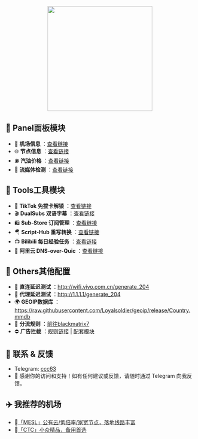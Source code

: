 <div align="center">
 <img src="https://raw.githubusercontent.com/cc63/Surge/main/Module.PNG" width="280">
</div>

## 📖 Panel面板模块

- 🛫 **机场信息** ：[查看链接](https://github.com/cc63/Surge/tree/main/Module/Panel/Sub-info)
- 🌐 **节点信息** ：[查看链接](https://github.com/cc63/Surge/tree/main/Module/Panel/IP-info)
- ⛽ **汽油价格** ：[查看链接](https://github.com/cc63/Surge/tree/main/Module/Panel/QiYou)
- 🎥 **流媒体检测** ：[查看链接](https://github.com/cc63/Surge/tree/main/Module/Panel/Stream)


## 🔧 Tools工具模块

- 🎵 **TikTok 免拔卡解锁** ：[查看链接](https://github.com/Semporia/TikTok-Unlock)
- 🎬 **DualSubs 双语字幕** ：[查看链接](https://github.com/DualSubs/Universal)
- 🛍️ **Sub-Store 订阅管理** ：[查看链接](https://github.com/sub-store-org/Sub-Store)
- 🪂 **Script-Hub 重写转换** ：[查看链接](https://github.com/Script-Hub-Org/Script-Hub)
- 📺 **Bilibili 每日经验任务** ：[查看链接](https://raw.githubusercontent.com/ClydeTime/BiliBili/main/modules/BiliBiliDailyBonus.sgmodule)
- 🔐 **阿里云 DNS-over-Quic** ：[查看链接](https://raw.githubusercontent.com/cc63/Surge/main/Module/Spec/DNS-Quic.sgmodule)

## 🔧 Others其他配置
-  🛜 **直连延迟测试** ：http://wifi.vivo.com.cn/generate_204
-  🛜 **代理延迟测试** ：http://1.1.1.1/generate_204
-  🌍 **GEOIP数据库** ：https://raw.githubusercontent.com/Loyalsoldier/geoip/release/Country.mmdb
-  🚥 **分流规则** ：[前往blackmatrix7](https://github.com/blackmatrix7/ios_rule_script/tree/master/rule/Surge)
-  ⛔ **广告拦截** ：[规则链接](https://raw.githubusercontent.com/blackmatrix7/ios_rule_script/master/rule/Surge/Advertising/Advertising_All_No_Resolve.list) | [配套模块](https://raw.githubusercontent.com/blackmatrix7/ios_rule_script/master/rule/Surge/Advertising/Advertising_MITM.sgmodule)

## 💼 联系 & 反馈
-  Telegram: [ccc63](https://t.me/ccc63)
- 🙌 感谢你的访问和支持！如有任何建议或反馈，请随时通过 Telegram 向我反馈。


## ✈️ 我推荐的机场

- 🚀[「MESL」公有云/低倍率/家宽节点，落地线路丰富](https://in.mesl.cloud/#/register?code=YiKXC8T0)
- 🚀[「CTC」小众精品，备用首选](https://www.jinglongyu.com/#/register?code=NhhJLvBB)
